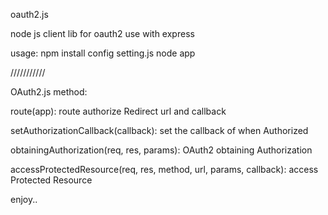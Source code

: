 oauth2.js

node js client lib for oauth2 use with express

usage: npm install config setting.js node app

///////////

OAuth2.js method: 

route(app):  route authorize Redirect url and callback 

setAuthorizationCallback(callback): set the callback of when Authorized
 
obtainingAuthorization(req, res, params): OAuth2 obtaining Authorization 

accessProtectedResource(req, res, method, url, params, callback): access Protected Resource


enjoy..
